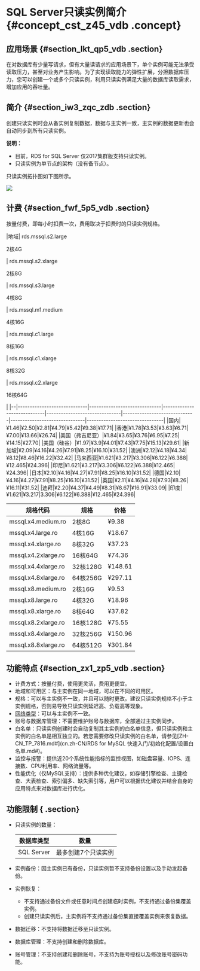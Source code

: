 # SQL Server只读实例简介 {#concept_cst_z45_vdb .concept}

## 应用场景 {#section_lkt_qp5_vdb .section}

在对数据库有少量写请求，但有大量读请求的应用场景下，单个实例可能无法承受读取压力，甚至对业务产生影响。为了实现读取能力的弹性扩展，分担数据库压力，您可以创建一个或多个只读实例，利用只读实例满足大量的数据库读取需求，增加应用的吞吐量。

## 简介 {#section_iw3_zqc_zdb .section}

创建只读实例时会从备实例复制数据，数据与主实例一致，主实例的数据更新也会自动同步到所有只读实例。

**说明：** 

-   目前，RDS for SQL Server 仅2017集群版支持只读实例。
-   只读实例为单节点的架构（没有备节点）。

只读实例拓扑图如下图所示。

![](http://static-aliyun-doc.oss-cn-hangzhou.aliyuncs.com/assets/img/7826/15513486356089_zh-CN.png)

## 计费 {#section_fwf_5p5_vdb .section}

按量付费，即每小时扣费一次，费用取决于扣费时的只读实例规格。

|地域| rds.mssql.s2.large

 2核4G

 | rds.mssql.s2.xlarge

 2核8G

 | rds.mssql.s3.large

 4核8G

 | rds.mssql.m1.medium

 4核16G

 | rds.mssql.c1.large

 8核16G

 | rds.mssql.c1.xlarge

 8核32G

 | rds.mssql.c2.xlarge

 16核64G

 |
|--|-----------------------------|------------------------------|-----------------------------|-------------------------------|------------------------------|-------------------------------|--------------------------------|
|国内|¥1.46|¥2.50|¥2.81|¥4.79|¥5.42|¥9.38|¥17.71|
|香港|¥1.78|¥3.53|¥3.63|¥6.71|¥7.00|¥13.66|¥26.74|
|美国（弗吉尼亚）|¥1.84|¥3.65|¥3.76|¥6.95|¥7.25|¥14.15|¥27.70|
|美国（硅谷）|¥1.97|¥3.9|¥4.01|¥7.43|¥7.75|¥15.13|¥29.61|
|新加坡|¥2.09|¥4.16|¥4.26|¥7.91|¥8.25|¥16.10|¥31.52|
|澳洲|¥2.12|¥4.18|¥4.34|¥8.12|¥8.46|¥16.22|¥32.42|
|马来西亚|¥1.621|¥3.217|¥3.306|¥6.122|¥6.388|¥12.465|¥24.396|
|印尼|¥1.621|¥3.217|¥3.306|¥6.122|¥6.388|¥12.465|¥24.396|
|日本|¥2.10|¥4.16|¥4.27|¥7.91|¥8.25|¥16.10|¥31.52|
|德国|¥2.10|¥4.16|¥4.27|¥7.91|¥8.25|¥16.10|¥31.52|
|英国|¥2.11|¥4.16|¥4.28|¥7.93|¥8.26|¥16.11|¥31.52|
|迪拜|¥2.20|¥4.37|¥4.49|¥8.31|¥8.67|¥16.91|¥33.09|
|印度|¥1.621|¥3.217|3.306|¥6.122|¥6.388|¥12.465|¥24.396|

|规格代码|规格|价格|
|----|--|--|
|mssql.x4.medium.ro|2核8G|¥9.38|
|mssql.x4.large.ro|4核16G|¥18.67|
|mssql.x4.xlarge.ro|8核32G|¥37.23|
|mssql.x4.2xlarge.ro|16核64G|¥74.36|
|mssql.x4.4xlarge.ro|32核128G|¥148.61|
|mssql.x4.8xlarge.ro|64核256G|¥297.11|
|mssql.x8.medium.ro|2核16G|¥9.53|
|mssql.x8.large.ro|4核32G|¥18.96|
|mssql.x8.xlarge.ro|8核64G|¥37.82|
|mssql.x8.2xlarge.ro|16核128G|¥75.55|
|mssql.x8.4xlarge.ro|32核256G|¥150.96|
|mssql.x8.8xlarge.ro|64核512G|¥301.84|

## 功能特点 {#section_zx1_zp5_vdb .section}

-   计费方式：按量付费，使用更灵活，费用更便宜。
-   地域和可用区：与主实例在同一地域，可以在不同的可用区。
-   规格：可以与主实例不一致，并且可以随时更改。建议只读实例规格不小于主实例规格，否则易导致只读实例延迟高、负载高等现象。
-   [网络类型](../cn.zh-CN/用户指南/数据库连接/切换网络类型.md#)：可以与主实例不一致。
-   账号与数据库管理：不需要维护账号与数据库，全部通过主实例同步。
-   白名单：只读实例创建时会自动复制其主实例的白名单信息，但只读实例和主实例的白名单是相互独立的。若您需要修改只读实例的白名单，请参见[ZH-CN\_TP\_7816.md\#](cn.zh-CN/RDS for MySQL 快速入门/初始化配置/设置白名单.md#)。
-   监控与报警：提供近20个系统性能指标的监控视图，如磁盘容量、IOPS、连接数、CPU利用率、网络流量等。
-   性能优化（仅MySQL支持）：提供多种优化建议，如存储引擎检查、主键检查、大表检查、索引偏多、缺失索引等，用户可以根据优化建议并结合自身的应用特点来对数据库进行优化。

## 功能限制 { .section}

-   只读实例的数量：

    |数据库类型|数量|
    |-----|--|
    |SQL Server|最多创建7个只读实例|

-   实例备份：因主实例已有备份，只读实例暂不支持备份设置以及手动发起备份。
-   实例恢复：
    -   不支持通过备份文件或任意时间点创建临时实例，不支持通过备份集覆盖实例。
    -   创建只读实例后，主实例将不支持通过备份集直接覆盖实例来恢复数据。
-   数据迁移：不支持将数据迁移至只读实例。
-   数据库管理：不支持创建和删除数据库。
-   账号管理：不支持创建和删除账号，不支持为账号授权以及修改账号密码功能。

